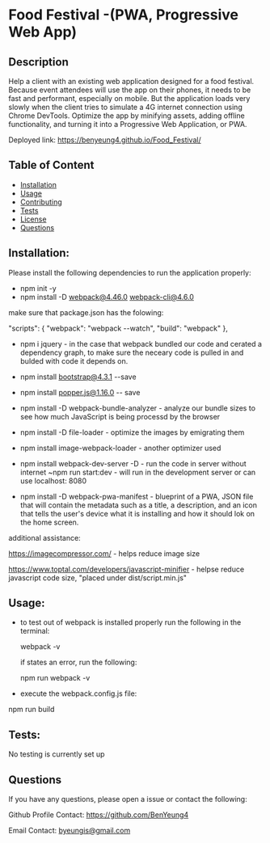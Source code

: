 # Food Festival -(PWA, Progressive Web App)

## Description

Help a client with an existing web application designed for a food festival. Because event attendees will use the app on their phones, it needs to be fast and performant, especially on mobile. But the application loads very slowly when the client tries to simulate a 4G internet connection using Chrome DevTools. Optimize the app by minifying assets, adding offline functionality, and turning it into a Progressive Web Application, or PWA.

Deployed link: https://benyeung4.github.io/Food_Festival/

## Table of Content

- [Installation](#Installation)
- [Usage](#Usage)
- [Contributing](#Contributing)
- [Tests](#Tests)
- [License](#License)
- [Questions](#Questions)

## Installation:

Please install the following dependencies to run the application properly:

- npm init -y
- npm install -D webpack@4.46.0 webpack-cli@4.6.0

make sure that package.json has the folowing:

"scripts": {
"webpack": "webpack --watch",
"build": "webpack"
},

- npm i jquery - in the case that webpack bundled our code and cerated a dependency graph, to make sure the neceary code is pulled in and bulded with code it depends on.

- npm install bootstrap@4.3.1 --save

- npm install popper.js@1.16.0 -- save

- npm install -D webpack-bundle-analyzer - analyze our bundle sizes to see how much JavaScript is being processd by the browser

- npm install -D file-loader - optimize the images by emigrating them

- npm install image-webpack-loader - another optimizer used

- npm install webpack-dev-server -D - run the code in server without internet
  ~npm run start:dev - will run in the development server or can use localhost: 8080

- npm install -D webpack-pwa-manifest - blueprint of a PWA, JSON file that will contain the metadata such as a title, a description, and an icon that tells the user's device what it is installing and how it should lok on the home screen.

additional assistance:

https://imagecompressor.com/ - helps reduce image size

https://www.toptal.com/developers/javascript-minifier - helpse reduce javascript code size, "placed under dist/script.min.js"

## Usage:

- to test out of webpack is installed properly run the following in the terminal:

  webpack -v

  if states an error, run the following:

  npm run webpack -v

- execute the webpack.config.js file:

npm run build

## Tests:

No testing is currently set up

## Questions

If you have any questions, please open a issue or contact the following:

Github Profile Contact: https://github.com/BenYeung4

Email Contact: byeungis@gmail.com
